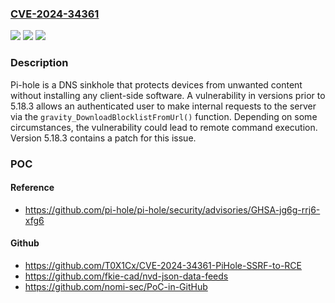 ### [CVE-2024-34361](https://cve.mitre.org/cgi-bin/cvename.cgi?name=CVE-2024-34361)
![](https://img.shields.io/static/v1?label=Product&message=pi-hole&color=blue)
![](https://img.shields.io/static/v1?label=Version&message=%3D%20%3C%205.18.3%20&color=brighgreen)
![](https://img.shields.io/static/v1?label=Vulnerability&message=CWE-918%3A%20Server-Side%20Request%20Forgery%20(SSRF)&color=brighgreen)

### Description

Pi-hole is a DNS sinkhole that protects devices from unwanted content without installing any client-side software. A vulnerability in versions prior to 5.18.3 allows an authenticated user to make internal requests to the server via the `gravity_DownloadBlocklistFromUrl()` function. Depending on some circumstances, the vulnerability could lead to remote command execution. Version 5.18.3 contains a patch for this issue.

### POC

#### Reference
- https://github.com/pi-hole/pi-hole/security/advisories/GHSA-jg6g-rrj6-xfg6

#### Github
- https://github.com/T0X1Cx/CVE-2024-34361-PiHole-SSRF-to-RCE
- https://github.com/fkie-cad/nvd-json-data-feeds
- https://github.com/nomi-sec/PoC-in-GitHub


